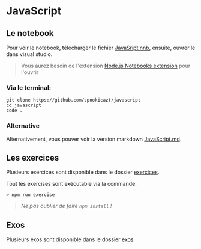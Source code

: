 # JavaScript

## Le notebook

Pour voir le notebook, télécharger le fichier [JavaSript.nnb](./JavaScript.nnb),
ensuite, ouvrer le dans visual studio.

> Vous aurez besoin de l'extension
> [Node.js Notebooks extension](https://marketplace.visualstudio.com/items?itemName=donjayamanne.typescript-notebook)
> pour l'ouvrir

### Via le terminal:

```
git clone https://github.com/spookicazt/javascript
cd javascript
code .
```

### Alternative

Alternativement, vous pouver voir la version markdown
[JavaScript.md](./JavaScript.md).

## Les exercices

Plusieurs exercices sont disponible dans le dossier [exercices](./exercises/).

Tout les exercises sont exécutable via la commande:

```
> npm run exercise
```

> _Ne pas oublier de faire `npm install` !_

## Exos

Plusieurs exos sont disponible dans le dossier [exos](./exos/)
